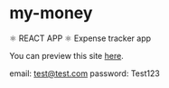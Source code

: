 # my-money
⚛️ REACT APP ⚛️ 
Expense tracker app

You can preview this site [here](https://mymoney-f9e4d.web.app/).

email: test@test.com
password: Test123
